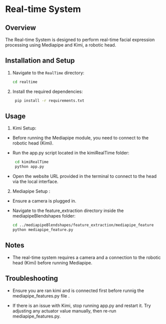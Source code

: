 # Real-time System

## Overview
The Real-time System is designed to perform real-time facial expression processing using Mediapipe and Kimi, a robotic head.

## Installation and Setup
1. Navigate to the `RealTime` directory:
   ```bash
   cd realtime
    ```
2. Install the required dependencies:
   ```bash
    pip install -r requirements.txt
    ```

## Usage
1. Kimi Setup:
 * Before running the Mediapipe module, you need to connect to the robotic head (Kimi).
 * Run the app.py script located in the kimiRealTime folder:
    ```bash
     cd kimiRealTime
     python app.py
     ```

* Open the website URL provided in the terminal to connect to the head via the local interface.

2. Mediapipe Setup :
* Ensure a camera is plugged in.
* Navigate to the feature_extraction directory inside the mediapipeBlendshapes folder:

     ```bash
   cd ../mediapipeBlendshapes/feature_extraction/mediapipe_feature
     python mediapipe_feature.py
     ```
<!-- * Ensure that Kimi is connected before running Mediapipe. -->
 ## Notes
 * The real-time system requires a camera and a connection to the robotic head (Kimi) before running Mediapipe.
 
 ## Troubleshooting
* Ensure you are ran kimi and is connected first before runnig the mediapipe_features.py file . 

* If there is an issue with Kimi, stop running app.py and restart it. Try adjusting any actuator value manually, then re-run mediapipe_features.py.

